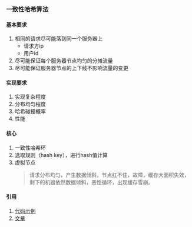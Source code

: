 ### 一致性哈希算法

#### 基本要求
1. 相同的请求尽可能落到同一个服务器上
    * 请求方ip
    * 用户id
1. 尽可能保证每个服务器节点均匀的分摊流量
1. 尽可能保证服务器节点的上下线不影响流量的变更

#### 实现要求
1. 实现复杂程度
1. 分布均匀程度
1. 哈希碰撞概率
1. 性能

#### 核心
1. 一致性哈希环
1. 选取规则（hash key），进行hash值计算
1. 虚拟节点
    > 请求分布均匀，产生数据倾斜，节点扛不住，故障，缓存大面积失效，剩下的机器依然数据倾斜，恶性循环，出现缓存雪崩。

#### 引用
1. [代码示例](https://github.com/lexburner/consistent-hash-algorithm)
1. [文章](https://juejin.im/post/6844903789250478087)